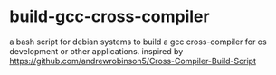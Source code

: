 # build-gcc-cross-compiler
a bash script for debian systems to build a gcc cross-compiler for os development or other applications. inspired by https://github.com/andrewrobinson5/Cross-Compiler-Build-Script
